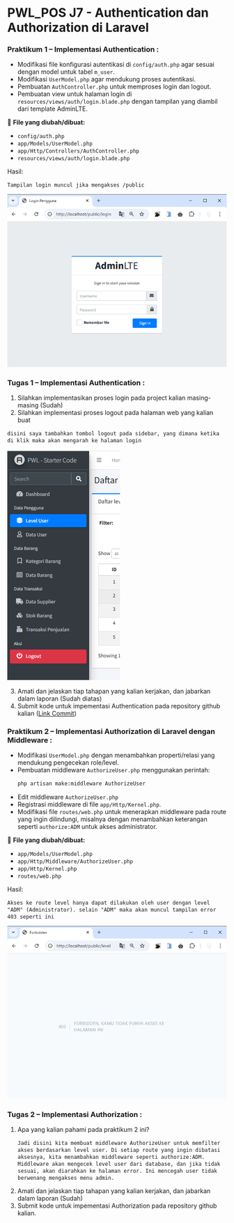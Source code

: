 # PWL_POS J7 - Authentication dan Authorization di Laravel

### Praktikum 1 – Implementasi Authentication : 
- Modifikasi file konfigurasi autentikasi di `config/auth.php` agar sesuai dengan model untuk tabel `m_user`.
- Modifikasi `UserModel.php` agar mendukung proses autentikasi.
- Pembuatan `AuthController.php` untuk memproses login dan logout.
- Pembuatan view untuk halaman login di `resources/views/auth/login.blade.php` dengan tampilan yang diambil dari template AdminLTE.

📌 **File yang diubah/dibuat:**
- `config/auth.php`
- `app/Models/UserModel.php`
- `app/Http/Controllers/AuthController.php`
- `resources/views/auth/login.blade.php`

Hasil:<br>

```
Tampilan login muncul jika mengakses /public
```
![img](img/P1.png)

### Tugas 1 – Implementasi Authentication :
1. Silahkan implementasikan proses login pada project kalian masing-masing (Sudah)
2. Silahkan implementasi proses logout pada halaman web yang kalian buat 
```
disini saya tambahkan tombol logout pada sidebar, yang dimana ketika di klik maka akan mengarah ke halaman login
```
![img](img/J1.png)

3. Amati dan jelaskan tiap tahapan yang kalian kerjakan, dan jabarkan dalam laporan (Sudah diatas)
4. Submit kode untuk impementasi Authentication pada repository github kalian ([Link Commit](https://github.com/JihaR15/WEBLNJTLARAVEL10/commits/main/Minggu%207/PWL_POS)) 

### Praktikum 2 – Implementasi Authorization di Laravel dengan Middleware :
- Modifikasi `UserModel.php` dengan menambahkan properti/relasi yang mendukung pengecekan role/level.
- Pembuatan middleware `AuthorizeUser.php` menggunakan perintah:
    ```bash
    php artisan make:middleware AuthorizeUser
    ```
- Edit middleware `AuthorizeUser.php`
- Registrasi middleware di file `app/Http/Kernel.php`.
- Modifikasi file `routes/web.php` untuk menerapkan middleware pada route yang ingin dilindungi, misalnya dengan menambahkan keterangan seperti `authorize:ADM` untuk akses administrator.

📌 **File yang diubah/dibuat:**
- `app/Models/UserModel.php`
- `app/Http/Middleware/AuthorizeUser.php`
- `app/Http/Kernel.php`
- `routes/web.php`

Hasil:<br>

```
Akses ke route level hanya dapat dilakukan oleh user dengan level "ADM" (Administrator). selain "ADM" maka akan muncul tampilan error 403 seperti ini
```
![img](img/P2.png)

### Tugas 2 –  Implementasi Authorization :
1. Apa yang kalian pahami pada praktikum 2 ini? 
    ```
    Jadi disini kita membuat middleware AuthorizeUser untuk memfilter akses berdasarkan level user. Di setiap route yang ingin dibatasi aksesnya, kita menambahkan middleware seperti authorize:ADM. Middleware akan mengecek level user dari database, dan jika tidak sesuai, akan diarahkan ke halaman error. Ini mencegah user tidak berwenang mengakses menu admin.
    ```
2. Amati dan jelaskan tiap tahapan yang kalian kerjakan, dan jabarkan dalam laporan (Sudah)
3. Submit kode untuk impementasi Authorization pada repository github kalian. 

